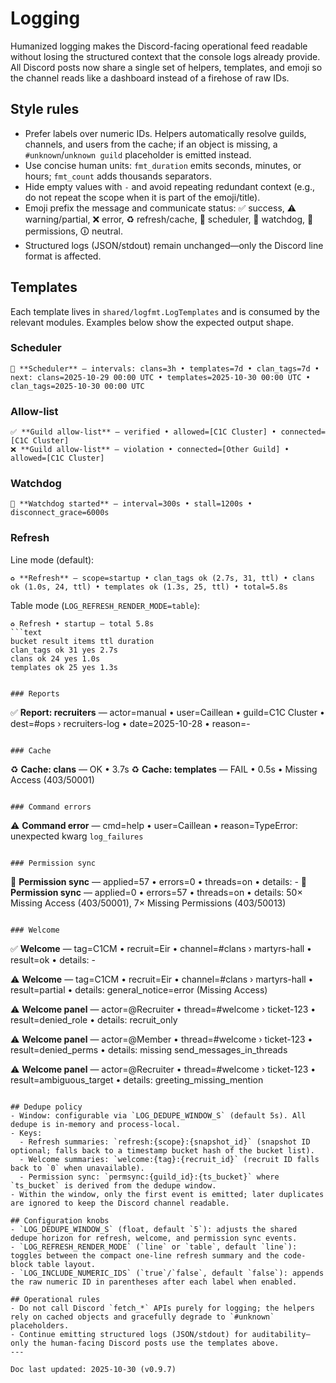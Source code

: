 # Logging

Humanized logging makes the Discord-facing operational feed readable without losing the structured context that the console logs already provide. All Discord posts now share a single set of helpers, templates, and emoji so the channel reads like a dashboard instead of a firehose of raw IDs.

## Style rules
- Prefer labels over numeric IDs. Helpers automatically resolve guilds, channels, and users from the cache; if an object is missing, a `#unknown`/`unknown guild` placeholder is emitted instead.
- Use concise human units: `fmt_duration` emits seconds, minutes, or hours; `fmt_count` adds thousands separators.
- Hide empty values with `-` and avoid repeating redundant context (e.g., do not repeat the scope when it is part of the emoji/title).
- Emoji prefix the message and communicate status: ✅ success, ⚠️ warning/partial, ❌ error, ♻️ refresh/cache, 🧭 scheduler, 🐶 watchdog, 🔐 permissions, 🛈 neutral.
- Structured logs (JSON/stdout) remain unchanged—only the Discord line format is affected.

## Templates
Each template lives in `shared/logfmt.LogTemplates` and is consumed by the relevant modules. Examples below show the expected output shape.

### Scheduler
```
🧭 **Scheduler** — intervals: clans=3h • templates=7d • clan_tags=7d • next: clans=2025-10-29 00:00 UTC • templates=2025-10-30 00:00 UTC • clan_tags=2025-10-30 00:00 UTC
```

### Allow-list
```
✅ **Guild allow-list** — verified • allowed=[C1C Cluster] • connected=[C1C Cluster]
❌ **Guild allow-list** — violation • connected=[Other Guild] • allowed=[C1C Cluster]
```

### Watchdog
```
🐶 **Watchdog started** — interval=300s • stall=1200s • disconnect_grace=6000s
```

### Refresh
Line mode (default):
```
♻️ **Refresh** — scope=startup • clan_tags ok (2.7s, 31, ttl) • clans ok (1.0s, 24, ttl) • templates ok (1.3s, 25, ttl) • total=5.8s
```
Table mode (`LOG_REFRESH_RENDER_MODE=table`):
```
♻️ Refresh • startup — total 5.8s
```text
bucket result items ttl duration
clan_tags ok 31 yes 2.7s
clans ok 24 yes 1.0s
templates ok 25 yes 1.3s
```
```

### Reports
```
✅ **Report: recruiters** — actor=manual • user=Caillean • guild=C1C Cluster • dest=#ops › recruiters-log • date=2025-10-28 • reason=-
```

### Cache
```
♻️ **Cache: clans** — OK • 3.7s
♻️ **Cache: templates** — FAIL • 0.5s • Missing Access (403/50001)
```

### Command errors
```
⚠️ **Command error** — cmd=help • user=Caillean • reason=TypeError: unexpected kwarg `log_failures`
```

### Permission sync
```
🔐 **Permission sync** — applied=57 • errors=0 • threads=on • details: -
🔐 **Permission sync** — applied=0 • errors=57 • threads=on • details: 50× Missing Access (403/50001), 7× Missing Permissions (403/50013)
```

### Welcome
```
✅ **Welcome** — tag=C1CM • recruit=Eir • channel=#clans › martyrs-hall • result=ok • details: -

⚠️ **Welcome** — tag=C1CM • recruit=Eir • channel=#clans › martyrs-hall • result=partial • details: general_notice=error (Missing Access)

⚠️ **Welcome panel** — actor=@Recruiter • thread=#welcome › ticket-123 • result=denied_role • details: recruit_only

⚠️ **Welcome panel** — actor=@Member • thread=#welcome › ticket-123 • result=denied_perms • details: missing send_messages_in_threads

⚠️ **Welcome panel** — actor=@Recruiter • thread=#welcome › ticket-123 • result=ambiguous_target • details: greeting_missing_mention
```

## Dedupe policy
- Window: configurable via `LOG_DEDUPE_WINDOW_S` (default 5s). All dedupe is in-memory and process-local.
- Keys:
  - Refresh summaries: `refresh:{scope}:{snapshot_id}` (snapshot ID optional; falls back to a timestamp bucket hash of the bucket list).
  - Welcome summaries: `welcome:{tag}:{recruit_id}` (recruit ID falls back to `0` when unavailable).
  - Permission sync: `permsync:{guild_id}:{ts_bucket}` where `ts_bucket` is derived from the dedupe window.
- Within the window, only the first event is emitted; later duplicates are ignored to keep the Discord channel readable.

## Configuration knobs
- `LOG_DEDUPE_WINDOW_S` (float, default `5`): adjusts the shared dedupe horizon for refresh, welcome, and permission sync events.
- `LOG_REFRESH_RENDER_MODE` (`line` or `table`, default `line`): toggles between the compact one-line refresh summary and the code-block table layout.
- `LOG_INCLUDE_NUMERIC_IDS` (`true`/`false`, default `false`): appends the raw numeric ID in parentheses after each label when enabled.

## Operational rules
- Do not call Discord `fetch_*` APIs purely for logging; the helpers rely on cached objects and gracefully degrade to `#unknown` placeholders.
- Continue emitting structured logs (JSON/stdout) for auditability—only the human-facing Discord posts use the templates above.
---

Doc last updated: 2025-10-30 (v0.9.7)
